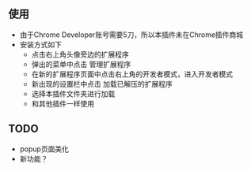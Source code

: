 ## 使用
- 由于Chrome Developer账号需要5刀，所以本插件未在Chrome插件商城
- 安装方式如下 
  - 点击右上角头像旁边的扩展程序
  - 弹出的菜单中点击 管理扩展程序
  - 在新的扩展程序页面中点击右上角的开发者模式，进入开发者模式
  - 新出现的设置栏中点击 加载已解压的扩展程序
  - 选择本插件文件夹进行加载
  - 和其他插件一样使用

## TODO
- popup页面美化
- 新功能？